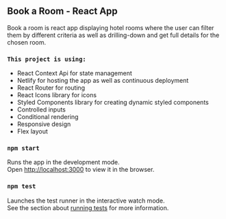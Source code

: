 ## Book a Room - React App

Book a room is react app displaying hotel rooms where the user can filter them by different criteria as well as drilling-down and get full details for the chosen room.

### `This project is using:`

- React Context Api for state management
- Netlify for hosting the app as well as continuous deployment
- React Router for routing
- React Icons library for icons
- Styled Components library for creating dynamic styled components 
- Controlled inputs
- Conditional rendering
- Responsive design
- Flex layout

### `npm start`

Runs the app in the development mode.<br />
Open [http://localhost:3000](http://localhost:3000) to view it in the browser.

### `npm test`

Launches the test runner in the interactive watch mode.<br />
See the section about [running tests](https://facebook.github.io/create-react-app/docs/running-tests) for more information.
